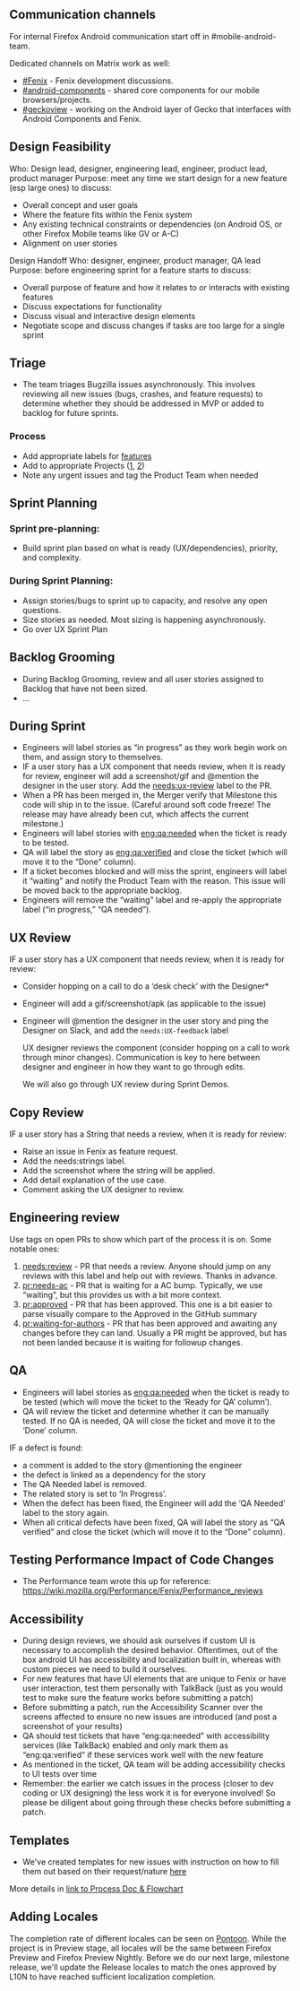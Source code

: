 
## Communication channels
For internal Firefox Android communication start off in #mobile-android-team.

Dedicated channels on Matrix work as well:
* [#Fenix](https://matrix.to/#/#fenix:mozilla.org) - Fenix development discussions.
* [#android-components](https://matrix.to/#/#android-components:mozilla.org) - shared core components for our mobile browsers/projects.
* [#geckoview](https://matrix.to/#/#geckoview:mozilla.org) - working on the Android layer of Gecko that interfaces with Android Components and Fenix.

## Design Feasibility
Who: Design lead, designer, engineering lead, engineer, product lead, product manager
Purpose: meet any time we start design for a new feature (esp large ones) to discuss:
* Overall concept and user goals
* Where the feature fits within the Fenix system
* Any existing technical constraints or dependencies (on Android OS, or other Firefox Mobile teams like GV or A-C)
* Alignment on user stories

Design Handoff 
Who: designer, engineer, product manager, QA lead
Purpose: before engineering sprint for a feature starts to discuss:
* Overall purpose of feature and how it relates to or interacts with existing features
* Discuss expectations for functionality
* Discuss visual and interactive design elements
* Negotiate scope and discuss changes if tasks are too large for a single sprint

## Triage
* The team triages Bugzilla issues asynchronously. This involves reviewing all new issues (bugs, crashes, and feature requests) to determine whether they should be addressed in MVP or added to backlog for future sprints.

### Process
* Add appropriate labels for [features](https://github.com/mozilla-mobile/fenix/labels?q=Feature)
* Add to appropriate Projects ([1](https://github.com/orgs/mozilla-mobile/projects), [2](https://github.com/mozilla-mobile/fenix/projects))
* Note any urgent issues and tag the Product Team when needed

## Sprint Planning
### Sprint pre-planning:
* Build sprint plan based on what is ready (UX/dependencies), priority, and complexity.

### During Sprint Planning:
* Assign stories/bugs to sprint up to capacity, and resolve any open questions.
* Size stories as needed. Most sizing is happening asynchronously.
* Go over UX Sprint Plan

## Backlog Grooming
* During Backlog Grooming, review and all user stories assigned to Backlog that have not been sized.
* ...

## During Sprint
* Engineers will label stories as “in progress” as they work begin work on them, and assign story to themselves.
* IF a user story has a UX component that needs review, when it is ready for review, engineer will add a screenshot/gif and @mention the designer in the user story. Add the [needs:ux-review](https://github.com/mozilla-mobile/fenix/labels/needs%3AUX-review) label to the PR.
* When a PR has been merged in, the Merger verify that Milestone this code will ship in to the issue. (Careful around soft code freeze! The release may have already been cut, which affects the current milestone.)
* Engineers will label stories with [eng:qa:needed](https://github.com/mozilla-mobile/fenix/labels/eng%3Aqa%3Aneeded) when the ticket is ready to be tested.
* QA will label the story as [eng:qa:verified](https://github.com/mozilla-mobile/fenix/labels/eng%3Aqa%3Averified) and close the ticket (which will move it to the “Done” column).
* If a ticket becomes blocked and will miss the sprint, engineers will label it “waiting” and notify the Product Team with the reason. This issue will be moved back to the appropriate backlog.
* Engineers will remove the “waiting” label and re-apply the appropriate label (“in progress,” “QA needed”).

## UX Review
IF a user story has a UX component that needs review, when it is ready for review: 
* Consider hopping on a call to do a ‘desk check’ with the Designer*
* Engineer will add a gif/screenshot/apk (as applicable to the issue)
* Engineer will @mention the designer in the user story and ping the Designer on Slack, and add the `needs:UX-feedback` label

    UX designer reviews the component (consider hopping on a call to work through minor changes). Communication is key to here between designer and engineer in how they want to go through edits.

    We will also go through UX review during Sprint Demos.

## Copy Review
IF a user story has a String that needs a review, when it is ready for review:
* Raise an issue in Fenix as feature request.
* Add the needs:strings label.
* Add the screenshot where the string will be applied.
* Add detail explanation of the use case.
* Comment asking the UX designer to review.

## Engineering review
Use tags on open PRs to show which part of the process it is on. Some notable ones:
1. [needs:review](https://github.com/mozilla-mobile/fenix/labels/needs%3Areview) - PR that needs a review. Anyone should jump on any reviews with this label and help out with reviews. Thanks in advance.
2. [pr:needs-ac](https://github.com/mozilla-mobile/fenix/labels/needs%3Aac) - PR that is waiting for a AC bump. Typically, we use “waiting”, but this provides us with a bit more context.
3. [pr:approved](https://github.com/mozilla-mobile/fenix/labels/pr%3Aapproved) - PR that has been approved. This one is a bit easier to parse visually compare to the Approved in the GitHub summary
4. [pr:waiting-for-authors](https://github.com/mozilla-mobile/fenix/labels/pr%3Awaiting-for-authors) - PR that has been approved and awaiting any changes before they can land. Usually a PR might be approved, but has not been landed because it is waiting for followup changes.

## QA
* Engineers will label stories as [eng:qa:needed](https://github.com/mozilla-mobile/fenix/labels/eng%3Aqa%3Aneeded) when the ticket is ready to be tested (which will move the ticket to the ‘Ready for QA’ column’). 
* QA will review the ticket and determine whether it can be manually tested. If no QA is needed, QA will close the ticket and move it to the ‘Done’ column.

IF a defect is found:
* a comment is added to the story @mentioning the engineer
* the defect is linked as a dependency for the story
* The QA Needed label is removed.
* The related story is set to ‘In Progress’.
* When the defect has been fixed, the Engineer will add the ‘QA Needed’ label to the story again.
* When all critical defects have been fixed, QA will label the story as “QA verified” and close the ticket (which will move it to the “Done” column).

## Testing Performance Impact of Code Changes
- The Performance team wrote this up for reference: https://wiki.mozilla.org/Performance/Fenix/Performance_reviews


## Accessibility
* During design reviews, we should ask ourselves if custom UI is necessary to accomplish the desired behavior. Oftentimes, out of the box android UI has accessibility and localization built in, whereas with custom pieces we need to build it ourselves.
* For new features that have UI elements that are unique to Fenix or have user interaction, test them personally with TalkBack (just as you would test to make sure the feature works before submitting a patch)
* Before submitting a patch, run the Accessibility Scanner over the screens affected to ensure no new issues are introduced (and post a screenshot of your results)
* QA should test tickets that have “eng:qa:needed” with accessibility services (like TalkBack) enabled and only mark them as “eng:qa:verified” if these services work well with the new feature
* As mentioned in the ticket, QA team will be adding accessibility checks to UI tests over time
* Remember: the earlier we catch issues in the process (closer to dev coding or UX designing) the less work it is for everyone involved! So please be diligent about going through these checks before submitting a patch.

## Templates
- We've created templates for new issues with instruction on how to fill them out based on their request/nature [here](https://github.com/mozilla-mobile/fenix/issues/new/choose)

More details in [link to Process Doc & Flowchart](https://docs.google.com/document/d/1w_6G4uCfQjyBh0ilQZKz3G-0IvBhzExlg80kaJrBA3c/)


## Adding Locales
The completion rate of different locales can be seen on [Pontoon](https://pontoon.mozilla.org/projects/android-l10n/).
While the project is in Preview stage, all locales will be the same between Firefox Preview and Firefox Preview Nightly.
Before we do our next large, milestone release, we'll update the Release locales to match the ones approved by L10N to have reached sufficient localization completion.
